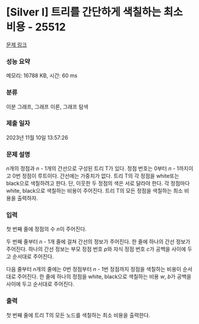 # [Silver I] 트리를 간단하게 색칠하는 최소 비용 - 25512 

[문제 링크](https://www.acmicpc.net/problem/25512) 

### 성능 요약

메모리: 16788 KB, 시간: 60 ms

### 분류

이분 그래프, 그래프 이론, 그래프 탐색

### 제출 일자

2023년 11월 10일 13:57:26

### 문제 설명

<p><em>n</em>개의 정점과 <em>n </em>- 1개의 간선으로 구성된 트리 T가 있다. 정점 번호는 0부터 <em>n </em>- 1까지이고 0번 정점이 루트이다. 간선에는 가중치가 없다. 트리 T의 각 정점을 white또는 black으로 색칠하려고 한다. 단, 이웃한 두 정점의 색은 서로 달라야 한다. 각 정점마다 white, black으로 색칠하는 비용이 주어진다. 트리 T의 모든 정점을 색칠하는 최소 비용을 출력하자.</p>

### 입력 

 <p>첫 번째 줄에 정점의 수 <em>n</em>이 주어진다.</p>

<p>두 번째 줄부터 <em>n </em>- 1개 줄에 걸쳐 간선의 정보가 주어진다. 한 줄에 하나의 간선 정보가 주어진다. 하나의 간선 정보는 부모 정점 번호 <em>p</em>와 자식 정점 번호 <em>c</em>가 공백을 사이에 두고 순서대로 주어진다.</p>

<p>다음 줄부터 <em>n</em>개의 줄에는 0번 정점부터 <em>n </em>- 1번 정점까지 정점을 색칠하는 비용이 순서대로 주어진다. 한 줄에 하나의 정점을 white, black으로 색칠하는 비용 <em>w</em>, <em>b</em>가 공백을 사이에 두고 순서대로 주어진다.</p>

### 출력 

 <p>첫 번째 줄에 트리 T의 모든 노드를 색칠하는 최소 비용을 출력한다.</p>

